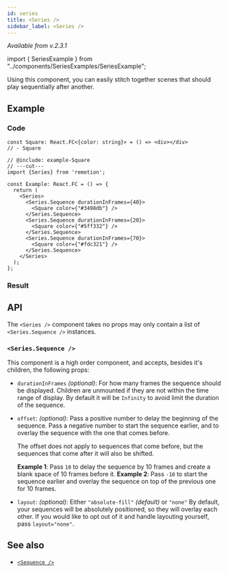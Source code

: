 ```yaml
---
id: series
title: <Series />
sidebar_label: <Series />
---
```


_Available from v.2.3.1_

import { SeriesExample } from "../components/SeriesExamples/SeriesExample";

Using this component, you can easily stitch together scenes that should play sequentially after another.

## Example

### Code

```twoslash include example
const Square: React.FC<{color: string}> = () => <div></div>
// - Square
```

```tsx twoslash
// @include: example-Square
// ---cut---
import {Series} from 'remotion';

const Example: React.FC = () => {
  return (
    <Series>
      <Series.Sequence durationInFrames={40}>
        <Square color={"#3498db"} />
      </Series.Sequence>
      <Series.Sequence durationInFrames={20}>
        <Square color={"#5ff332"} />
      </Series.Sequence>
      <Series.Sequence durationInFrames={70}>
        <Square color={"#fdc321"} />
      </Series.Sequence>
    </Series>
  );
};
```

### Result

<SeriesExample type="base" />

## API

The `<Series />` component takes no props may only contain a list of `<Series.Sequence />` instances.

### `<Series.Sequence />`

This component is a high order component, and accepts, besides it's children, the following props:

- `durationInFrames` _(optional)_: For how many frames the sequence should be displayed. Children are unmounted if they are not within the time range of display. By default it will be `Infinity` to avoid limit the duration of the sequence.

- `offset`: _(optional)_: Pass a positive number to delay the beginning of the sequence. Pass a negative number to start the sequence earlier, and to overlay the sequence with the one that comes before.

  The offset does not apply to sequences that come before, but the sequences that come after it will also be shifted.

  **Example 1**: Pass `10` to delay the sequence by 10 frames and create a blank space of 10 frames before it.
  **Example 2**: Pass `-10` to start the sequence earlier and overlay the sequence on top of the previous one for 10 frames.

- `layout`: _(optional)_: Either `"absolute-fill"` _(default)_ or `"none"` By default, your sequences will be absolutely positioned, so they will overlay each other. If you would like to opt out of it and handle layouting yourself, pass `layout="none"`.

## See also

- [`<Sequence />`](/docs/sequence)
